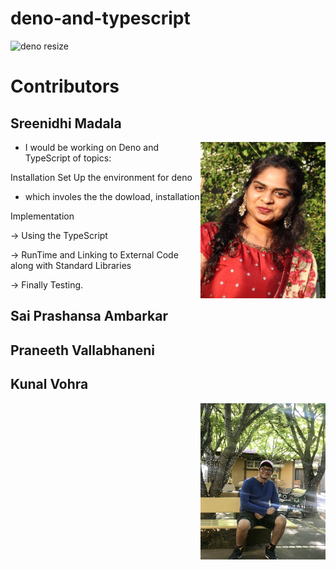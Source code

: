 # deno-and-typescript

![deno resize](https://user-images.githubusercontent.com/69994220/95379028-6b254800-08aa-11eb-834c-8dff26deb1d7.png)


# Contributors 

## Sreenidhi Madala

<img src ="images/filename (2k).jpg" width="200" height ="250" align ="right">

* I would be working on Deno and TypeScript of topics:

 Installation Set Up the environment for deno
 
- which involes the the dowload, installation 

 Implementation
 
-> Using the TypeScript

-> RunTime and Linking to External Code along with Standard Libraries 

-> Finally Testing. 




## Sai Prashansa Ambarkar



## Praneeth Vallabhaneni 



## Kunal Vohra 
<img src ="images/kunal-vohra.jpg" width="200" height ="250" align ="right">


